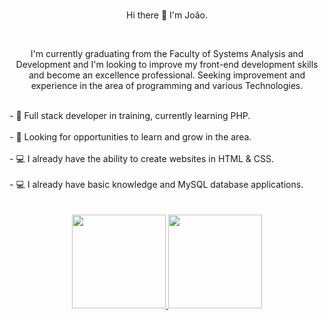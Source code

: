 ### 
  <p align="center">
        Hi there 👋 I'm João.
  </p>
<br>
  <p align="center">
        I'm currently graduating from the Faculty of Systems Analysis and Development and I'm looking to improve my front-end development skills and become an excellence professional. Seeking improvement and experience in the area of programming and various Technologies.
  </p>
<br>
- 🌱 Full stack developer in training, currently learning PHP.
<br>
<br>
- 🌱 Looking for opportunities to learn and grow in the area.
<br>
<br>
- 💻 I already have the ability to create websites in HTML & CSS.
<br>
<br>
- 💻 I already have basic knowledge and MySQL database applications.
<br>
<br>
<br>

<div align="center">
  <a href="https://github.com/duribeiro">
    <img height="150em" src="https://github-readme-stats.vercel.app/api?username=admjohn&count_private=true&include_all_commits=true&show_icons=true&theme=dracula&hide_border=false&show_owner=true"/>
    <img height="150em" src="https://github-readme-stats.vercel.app/api/top-langs/?username=admjohn&theme=dracula&hide_border=false&&layout=compact"/>
  </a>
</div>


